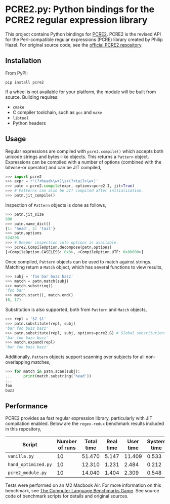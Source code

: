 # PCRE2.py: Python bindings for the PCRE2 regular expression library

This project contains Python bindings for [PCRE2](https://github.com/PCRE2Project/pcre2).
PCRE2 is the revised API for the Perl-compatible regular expressions (PCRE) library created by Philip Hazel.
For original source code, see the [official PCRE2 repository](https://github.com/PCRE2Project/pcre2).

## Installation

From PyPI:
```
pip install pcre2
```

If a wheel is not available for your platform, the module will be built from source.
Building requires:

* `cmake`
* C compiler toolchain, such as `gcc` and `make`
* `libtool`
* Python headers

## Usage

Regular expressions are compiled with `pcre2.compile()` which accepts both unicode strings and bytes-like objects.
This returns a `Pattern` object.
Expressions can be compiled with a number of options (combined with the bitwise-or operator) and can be JIT compiled,

```python
>>> import pcre2
>>> expr = r'(?<head>\w+)\s+(?<tail>\w+)'
>>> patn = pcre2.compile(expr, options=pcre2.I, jit=True)
>>> # Patterns can also be JIT compiled after initialization.
>>> patn.jit_compile()
```

Inspection of `Pattern` objects is done as follows,

```python
>>> patn.jit_size
980
>>> patn.name_dict()
{1: 'head', 2: 'tail'}
>>> patn.options
524296
>>> # Deeper inspection into options is available.
>>> pcre2.CompileOption.decompose(patn.options)
[<CompileOption.CASELESS: 0x8>, <CompileOption.UTF: 0x80000>]
```

Once compiled, `Pattern` objects can be used to match against strings.
Matching return a `Match` object, which has several functions to view results,

```python
>>> subj = 'foo bar buzz bazz'
>>> match = patn.match(subj)
>>> match.substring()
'foo bar'
>>> match.start(), match.end()
(8, 17)
```

Substitution is also supported, both from `Pattern` and `Match` objects,

```python
>>> repl = '$2 $1'
>>> patn.substitute(repl, subj)
'bar foo buzz bazz'
>>> patn.substitute(repl, subj, options=pcre2.G) # Global substitutions are also supported.
'bar foo bazz buzz'
>>> match.expand(repl)
'bar foo buzz bazz'
```

Additionally, `Pattern` objects support scanning over subjects for all non-overlapping matches,

```python
>>> for match in patn.scan(subj):
...     print(match.substring('head'))
...
foo
buzz
```

## Performance

PCRE2 provides aa fast regular expression library, particularly with JIT compilation enabled.
Below are the `regex-redux` benchmark results included in this repository,

| Script              | Number of runs | Total time | Real time  | User time   | System time   |
| ------------------- | -------------- | ---------- | ---------- | ----------- | ------------- |
| `vanilla.py `       |             10 |     51.470 |      5.147 |      11.409 |         0.533 |
| `hand_optimized.py` |             10 |     12.310 |      1.231 |       2.484 |         0.212 |
| `pcre2_module.py`   |             10 |     14.040 |      1.404 |       2.309 |         0.548 |
 
Tests were performed on an M2 Macbook Air.
For more information on this benchmark, see [The Computer Language Benchmarks Game](https://benchmarksgame-team.pages.debian.net/benchmarksgame/performance/regexredux.html).
See source code of benchmark scripts for details and original sources.
